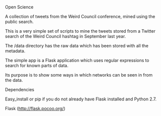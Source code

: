 Open Science

A collection of tweets from the Weird Council conference, mined using the public search. 

This is a very simple set of scripts to mine the tweets stored from a Twitter search of the Weird Council
hashtag in September last year. 

The /data directory has the raw data which has been stored with all the metadata. 

The simple app is a Flask application which uses regular expressions to search for known parts of data. 

Its purpose is to show some ways in which networks can be seen in from the data.

Dependencies

Easy_install or pip if you do not already have Flask installed and Python 2.7.

Flask (http://flask.pocoo.org/)
